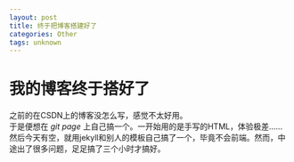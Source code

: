 ```yaml
---
layout: post
title: 终于把博客搭建好了
categories: Other
tags: unknown
---
```


# 我的博客终于搭好了

之前的在CSDN上的博客没怎么写，感觉不太好用。  
于是便想在 *git page* 上自己搞一个。一开始用的是手写的HTML，体验极差......然后今天有空，就用jekyll和别人的模板自己搞了一个，毕竟不会前端。然而，中途出了很多问题，足足搞了三个小时才搞好。